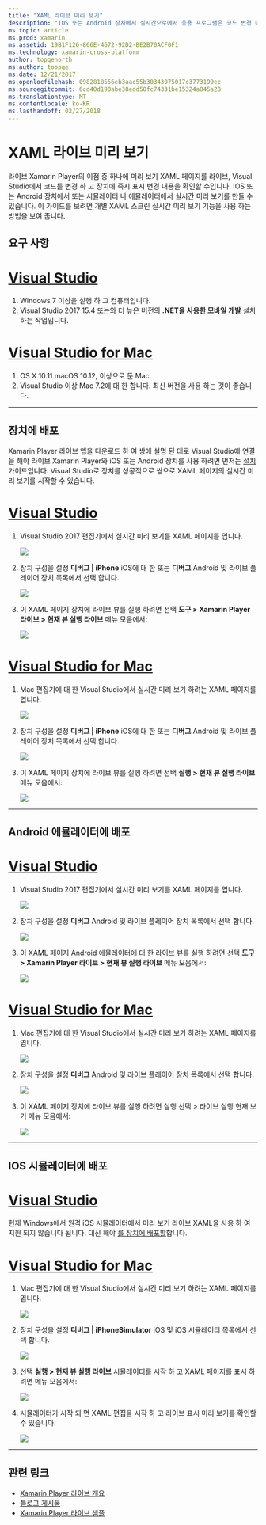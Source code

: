 ```yaml
---
title: "XAML 라이브 미리 보기"
description: "IOS 또는 Android 장치에서 실시간으로에서 응용 프로그램은 코드 변경 테스트"
ms.topic: article
ms.prod: xamarin
ms.assetid: 19B1F126-866E-4672-92D2-BE2B70ACF0F1
ms.technology: xamarin-cross-platform
author: topgenorth
ms.author: toopge
ms.date: 12/21/2017
ms.openlocfilehash: 0982818556eb3aac55b30343075017c3773199ec
ms.sourcegitcommit: 6cd40d190abe38edd50fc74331be15324a845a28
ms.translationtype: MT
ms.contentlocale: ko-KR
ms.lasthandoff: 02/27/2018
---
```

# <a name="xaml-live-previewing"></a>XAML 라이브 미리 보기

라이브 Xamarin Player의 이점 중 하나에 미리 보기 XAML 페이지를 라이브, Visual Studio에서 코드를 변경 하 고 장치에 즉시 표시 변경 내용을 확인할 수입니다. IOS 또는 Android 장치에서 또는 시뮬레이터 나 에뮬레이터에서 실시간 미리 보기를 만들 수 있습니다. 이 가이드를 보려면 개별 XAML 스크린 실시간 미리 보기 기능을 사용 하는 방법을 보여 줍니다.

## <a name="requirements"></a>요구 사항

# <a name="visual-studiotabvswin"></a>[Visual Studio](#tab/vswin)

1. Windows 7 이상을 실행 하 고 컴퓨터입니다.
2. Visual Studio 2017 15.4 또는와 더 높은 버전의 **.NET을 사용한 모바일 개발** 설치 하는 작업입니다.

# <a name="visual-studio-for-mactabvsmac"></a>[Visual Studio for Mac](#tab/vsmac)

1. OS X 10.11 macOS 10.12, 이상으로 둔 Mac.
2. Visual Studio 이상 Mac 7.2에 대 한 합니다. 최신 버전을 사용 하는 것이 좋습니다.

-----



<a name="deploydevice" />

## <a name="deploying-to-device"></a>장치에 배포

Xamarin Player 라이브 앱을 다운로드 하 여 쌍에 설명 된 대로 Visual Studio에 연결을 해야 라이브 Xamarin Player와 iOS 또는 Android 장치를 사용 하려면 먼저는 [설치](~/tools/live-player/install.md) 가이드입니다. Visual Studio로 장치를 성공적으로 쌍으로 XAML 페이지의 실시간 미리 보기를 시작할 수 있습니다. 

# <a name="visual-studiotabvswin"></a>[Visual Studio](#tab/vswin)

1. Visual Studio 2017 편집기에서 실시간 미리 보기를 XAML 페이지를 엽니다.

    ![](live-view-images/vs-image1.png)

2. 장치 구성을 설정 **디버그 | iPhone** iOS에 대 한 또는 **디버그** Android 및 라이브 플레이어 장치 목록에서 선택 합니다.

    ![](live-view-images/vs-image2.png)

3. 이 XAML 페이지 장치에 라이브 뷰를 실행 하려면 선택 **도구 > Xamarin Player 라이브 > 현재 뷰 실행 라이브** 메뉴 모음에서:

    ![](live-view-images/vs-image3.png)

# <a name="visual-studio-for-mactabvsmac"></a>[Visual Studio for Mac](#tab/vsmac)

1. Mac 편집기에 대 한 Visual Studio에서 실시간 미리 보기 하려는 XAML 페이지를 엽니다.

    ![](live-view-images/image1.png)

2. 장치 구성을 설정 **디버그 | iPhone** iOS에 대 한 또는 **디버그** Android 및 라이브 플레이어 장치 목록에서 선택 합니다.

    ![](live-view-images/image2.png)

3. 이 XAML 페이지 장치에 라이브 뷰를 실행 하려면 선택 **실행 > 현재 뷰 실행 라이브** 메뉴 모음에서:

    ![](live-view-images/image3.png)

-----








## <a name="deploying-to-android-emulator"></a>Android 에뮬레이터에 배포

# <a name="visual-studiotabvswin"></a>[Visual Studio](#tab/vswin)

1. Visual Studio 2017 편집기에서 실시간 미리 보기를 XAML 페이지를 엽니다.

    ![](live-view-images/vs-image1.png)

2. 장치 구성을 설정 **디버그** Android 및 라이브 플레이어 장치 목록에서 선택 합니다.

    ![](live-view-images/vs-image4.png)

3. 이 XAML 페이지 Android 에뮬레이터에 대 한 라이브 뷰를 실행 하려면 선택 **도구 > Xamarin Player 라이브 > 현재 뷰 실행 라이브** 메뉴 모음에서:

    ![](live-view-images/vs-image3.png)

# <a name="visual-studio-for-mactabvsmac"></a>[Visual Studio for Mac](#tab/vsmac)

1. Mac 편집기에 대 한 Visual Studio에서 실시간 미리 보기 하려는 XAML 페이지를 엽니다.

    ![](live-view-images/image7.png)

2. 장치 구성을 설정 **디버그** Android 및 라이브 플레이어 장치 목록에서 선택 합니다.

    ![](live-view-images/image6.png)

3. 이 XAML 페이지 장치에 라이브 뷰를 실행 하려면 실행 선택 > 라이브 실행 현재 보기 메뉴 모음에서:

    ![](live-view-images/image3.png)

-----





## <a name="deploying-to-ios-simulator"></a>IOS 시뮬레이터에 배포

# <a name="visual-studiotabvswin"></a>[Visual Studio](#tab/vswin)

현재 Windows에서 원격 iOS 시뮬레이터에서 미리 보기 라이브 XAML을 사용 하 여 지원 되지 않습니다 됩니다. 대신 해야 [를 장치에 배포할](#deploydevice)합니다.

# <a name="visual-studio-for-mactabvsmac"></a>[Visual Studio for Mac](#tab/vsmac)

1. Mac 편집기에 대 한 Visual Studio에서 실시간 미리 보기 하려는 XAML 페이지를 엽니다.

    ![](live-view-images/image1.png)

2. 장치 구성을 설정 **디버그 | iPhoneSimulator** iOS 및 iOS 시뮬레이터 목록에서 선택 합니다.

    ![](live-view-images/image2.png)

3. 선택 **실행 > 현재 뷰 실행 라이브** 시뮬레이터를 시작 하 고 XAML 페이지를 표시 하려면 메뉴 모음에서:

    ![](live-view-images/image4.png)

4. 시뮬레이터가 시작 되 면 XAML 편집을 시작 하 고 라이브 표시 미리 보기를 확인할 수 있습니다.

    ![](live-view-images/image5.png)  

-----








## <a name="related-links"></a>관련 링크

- [Xamarin Player 라이브 개요](https://xamarin.com/live)
- [블로그 게시물](https://blog.xamarin.com/live-player/)
- [Xamarin Player 라이브 샘플](~/tools/livehttps://developer.xamarin.com/samples.md)
